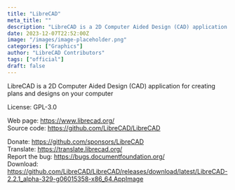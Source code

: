 ```yaml
---
title: "LibreCAD"
meta_title: ""
description: "LibreCAD is a 2D Computer Aided Design (CAD) application for creating plans and designs on your computer"
date: 2023-12-07T22:52:00Z
image: "/images/image-placeholder.png"
categories: ["Graphics"]
author: "LibreCAD Contributors"
tags: ["official"]
draft: false
---
```


LibreCAD is a 2D Computer Aided Design (CAD) application for creating plans and designs on your computer

License: GPL-3.0

Web page: https://www.librecad.org/  
Source code: https://github.com/LibreCAD/LibreCAD

Donate: https://github.com/sponsors/LibreCAD  
Translate: https://translate.librecad.org/  
Report the bug: https://bugs.documentfoundation.org/  
Download: https://github.com/LibreCAD/LibreCAD/releases/download/latest/LibreCAD-2.2.1_alpha-329-g06015358-x86_64.AppImage
